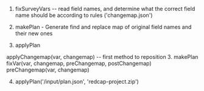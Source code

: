 1. fixSurveyVars -- read field names, and determine what the correct field name should be according to rules ('changemap.json')

2. makePlan - Generate find and replace map of original field names and their new ones

3. applyPlan
 
applyChangemap(var, changemap) -- first method to reposition
3. makePlan
    fixVar(var, changemap, preChangemap, postChangemap)
        preChangemap(var, changemap)

4. applyPlan('/input/plan.json', 'redcap-project.zip')